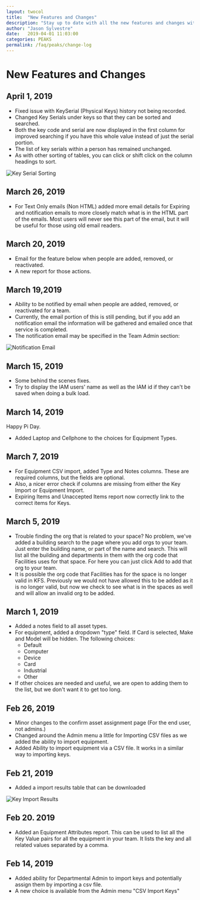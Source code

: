 ```yaml
---
layout: twocol
title:  "New Features and Changes"
description: "Stay up to date with all the new features and changes within PEAKS."
author: "Jason Sylvestre"
date:   2019-04-01 11:03:00
categories: PEAKS
permalink: /faq/peaks/change-log
---
```


# New Features and Changes
## April 1, 2019
* Fixed issue with KeySerial (Physical Keys) history not being recorded.
* Changed Key Serials under keys so that they can be sorted and searched.
* Both the key code and serial are now displayed in the first column for improved searching if you have this whole value instead of just the serial portion.
* The list of key serials within a person has remained unchanged.
* As with other sorting of tables, you can click or shift click on the column headings to sort.

![Key Serial Sorting](https://computing.caes.ucdavis.edu/media/peaks/admin-keyserial-sorting.png "Key Serial Sorting")
## March 26, 2019
* For Text Only emails (Non HTML) added more email details for Expiring and notification emails to more closely match what is in the HTML part of the emails. Most users will never see this part of the email, but it will be useful for those using old email readers.
## March 20, 2019
* Email for the feature below when people are added, removed, or reactivated.
* A new report for those actions.
## March 19,2019
* Ability to be notified by email when people are added, removed, or reactivated for a team.
* Currently, the email portion of this is still pending, but if you add an notification email the information will be gathered and emailed once that service is completed.
* The notification email may be specified in the Team Admin section:

![Notification Email](https://computing.caes.ucdavis.edu/media/peaks/admin-notify-email.png "Notification Email")
## March 15, 2019
* Some behind the scenes fixes.
* Try to display the IAM users' name as well as the IAM id if they can't be saved when doing a bulk load.
## March 14, 2019
Happy Pi Day.
* Added Laptop and Cellphone to the choices for Equipment Types.

## March 7, 2019
* For Equipment CSV import, added Type and Notes columns. These are required columns, but the fields are optional.
* Also, a nicer error check if columns are missing from either the Key Import or Equipment Import.
* Expiring Items and Unaccepted Items report now correctly link to the correct items for Keys.

## March 5, 2019
* Trouble finding the org that is related to your space? No problem, we've added a building search to the page where you add orgs to your team. Just enter the building name, or part of the name and search. This will list all the building and departments in them with the org code that Facilities uses for that space. For here you can just click Add to add that org to your team.
* It is possible the org code that Facilities has for the space is no longer valid in KFS. Previously we would not have allowed this to be added as it is no longer valid, but now we check to see what is in the spaces as well and will allow an invalid org to be added.
## March 1, 2019
* Added a notes field to all asset types.
* For equipment, added a dropdown "type" field. If Card is selected, Make and Model will be hidden. The following choices:
  * Default
  * Computer
  * Device
  * Card
  * Industrial
  * Other
* If other choices are needed and useful, we are open to adding them to the list, but we don't want it to get too long.

## Feb 26, 2019
* Minor changes to the confirm asset assignment page (For the end user, not admins.)
* Changed around the Admin menu a little for Importing CSV files as we added the ability to import equipment.
* Added Ability to import equipment via a CSV file. It works in a similar way to importing keys.

## Feb 21, 2019
* Added a import results table that can be downloaded

![Key Import Results](https://computing.caes.ucdavis.edu/media/peaks/admin-key-import-results.png "Key Import Results")

## Feb 20. 2019
* Added an Equipment Attributes report. This can be used to list all the Key Value pairs for all the equipment in your team. It lists the key and all related values separated by a comma.

## Feb 14, 2019
* Added ability for Departmental Admin to import keys and potentially assign them by importing a csv file.
* A new choice is available from the Admin menu "CSV Import Keys"
